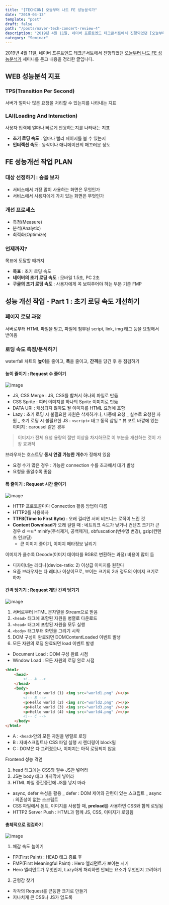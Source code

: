 ```yaml
---
title: "[TECHCON] 오늘부터 나도 FE 성능분석가"
date: "2019-04-13"
template: "post"
draft: false
path: "/posts/naver-tech-concert-review-4"
description: "2019년 4월 11일, 네이버 프론트엔드 테크콘서트에서 진행되었던 [오늘부터 나도 FE 성능분석가] 세미나를 듣고 내용을 정리한 글입니다."
category: "Seminar"
---
```


2019년 4월 11일, 네이버 프론트엔드 테크콘서트에서 진행되었던 [오늘부터 나도 FE 성능분석가](https://www.slideshare.net/NaverEngineering/naver-tech-concertfe2019-fe) 세미나를 듣고 내용을 정리한 글입니다.

## WEB 성능분석 지표

### TPS(Transition Per Second)

서버가 얼마나 많은 요청을 처리할 수 있는지를 나타내는 지표

### LAI(Loading And Interaction)

사용자 입력에 얼마나 빠르게 반응하는지를 나타내는 지표

-   **초기 로딩 속도** : 얼마나 빨리 페이지를 볼 수 있는지
-   **인터렉션 속도** : 동작이나 애니메이션의 매끄러운 정도

## FE 성능개선 작업 PLAN

### 대상 선정하기 : 숲을 보자

-   서비스에서 가장 많이 사용하는 화면은 무엇인가
-   서비스에서 사용자에게 가치 있는 화면은 무엇인가

### 개선 프로세스

-   측정(Measure)
-   분석(Analytic)
-   최적화(Optimize)

### 언제까지?

목표에 도달할 때까지

-   **목표** : 초기 로딩 속도
-   **네이버의 초기 로딩 속도** : 모바일 1.5초, PC 2초
-   **구글의 초기 로딩 속도** : 사용자에게 꼭 보여주어야 하는 부분 기준 FMP

## 성능 개선 작업 - Part 1 : 초기 로딩 속도 개선하기

### 페이지 로딩 과정

서버로부터 HTML 파일을 받고, 파일에 첨부된 script, link, img 태그 등을 요청해서 받아옴

### 로딩 속도 측정/분석하기

waterfall 차트의 **높이**를 줄이고, **폭**을 줄이고, **간격**을 당긴 후 총 점검하기

#### **높이 줄이기** : Request 수 줄이기

![image](https://user-images.githubusercontent.com/42922453/56368481-7a39b580-6232-11e9-8e83-2c439b340d50.png)

-   JS, CSS Merge : JS, CSS를 합쳐서 하나의 파일로 만듦
-   CSS Sprite : 여러 이미지를 하나의 Sprite 이미지로 만듦
-   DATA URI : 캐싱되지 않아도 될 이미지를 HTML 요청에 포함
-   Lazy : 초기 로딩 시 불필요한 자원은 삭제하거나, 나중에 요청
    _ 실수로 요청한 자원
    _ 초기 로딩 시 불필요한 JS : `<script>` 태그 동적 삽입 \* 뷰 포트 바깥에 있는 이미지 : carousel 같은 경우

> 이미지가 전체 요청 용량의 절반 이상을 차지하므로 이 부분을 개선하는 것이 가장 효과적

브라우저는 호스트당 **동시 연결 가능한 개수**가 정해져 있음

-   요청 수가 많은 경우 : 가능한 connection 수를 초과해서 대기 발생
-   요청을 줄일수록 좋음

#### **폭 줄이기** : Request 시간 줄이기

![image](https://user-images.githubusercontent.com/42922453/56368550-a0f7ec00-6232-11e9-9d8f-e9734ec6cef7.png)

-   HTTP 프로토콜마다 Connection 활용 방법이 다름
-   HTTP2를 사용하자
-   **TTFB(Time to First Byte)** : 오래 걸리면 서버 비즈니스 로직이 느린 것
-   **Content Download**가 오래 걸릴 때 : 네트워크 속도가 낮거나 컨텐츠 크기가 큰 경우
    d ㅋㅌ\* minify(주석제거, 공백제거), obfuscation(변수명 변경), gzip(컨텐츠 인코딩)
    -   큰 이미지 줄이기, 이미지 메타정보 날리기

이미지가 클수록 Decode(이미지 데이터를 RGB로 변환하는 과정) 비용이 많이 듬

-   디자이너는 레티나(device-ratio: 2) 이상급 이미지를 원한다
-   요즘 브라우저는 다 레티나 이상이므로, 보이는 크기의 2배 정도의 이미지 크기로 하자

#### **간격 당기기** : Request 계단 간격 당기기

![image](https://user-images.githubusercontent.com/42922453/56368921-588cfe00-6233-11e9-9fdc-41453f02c972.png)

1. 서버로부터 HTML 문자열을 Stream으로 받음
2. `<head>` 태그에 포함된 자원을 병렬로 다운로드
3. `<head>` 태그에 포함된 자원을 모두 실행
4. `<body>` 태그부터 화면을 그리기 시작
5. DOM 구성이 완료되면 DOMContentLoaded 이벤트 발생
6. 모든 자원의 로딩 완료되면 load 이벤트 발생

-   Document Load : DOM 구성 완료 시점
-   Window Load : 모든 자원의 로딩 완료 시점

```html
<html>
    <head>
        <!-- A -->
    </head>
    <body>
        <p>Hello world (1) <img src="world1.png" /></p>
        <!-- B -->
        <p>Hello world (2) <img src="world2.png" /></p>
        <p>Hello world (3) <img src="world3.png" /></p>
        <p>Hello world (4) <img src="world4.png" /></p>
        <!-- C -->
    </body>
</html>
```

-   A : `<head>`안의 모든 자원을 병렬로 로딩
-   B : 자바스크립트나 CSS 파일 실행 시 렌더링이 block됨
-   C : DOM은 다 그려졌으나, 이미지는 아직 로딩되지 않음

Frontend 성능 격언

1. head 태그에는 CSS와 필수 JS만 넣어라
2. JS는 body 태그 마지막에 넣어라
3. HTML 파일 중간중간에 JS를 넣지 마라

-   async, defer 속성을 활용
    _ defer : DOM 제어와 관련이 있는 스크립트
    _ async : 의존성이 없는 스크립트
-   CSS 파일에서 폰트, 이미지를 사용할 때, **preload**를 사용하면 CSS와 함께 로딩됨
-   HTTP2 Server Push : HTML과 함께 JS, CSS, 이미지가 로딩됨

#### 총체적으로 점검하기

![image](https://user-images.githubusercontent.com/42922453/56369671-c128aa80-6234-11e9-8de1-44fe3a8cdd28.png)

1. 체감 속도 높이기

-   FP(First Paint) : HEAD 태그 종료 후
-   FMP(First Meaningful Paint) : Hero 엘리먼트가 보이는 시기
-   Hero 엘리먼트가 무엇인지, Lazy하게 처리하면 안되는 요소가 무엇인지 고려하기

2. 균형감 찾기

-   각각의 Request를 균등한 크기로 만들기
-   지나치게 큰 CSS나 JS가 없도록
